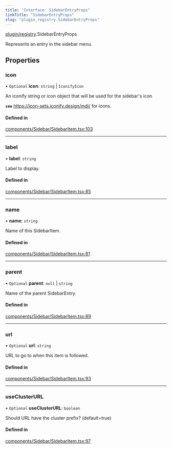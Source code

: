 ```yaml
---
title: "Interface: SidebarEntryProps"
linkTitle: "SidebarEntryProps"
slug: "plugin_registry.SidebarEntryProps"
---
```


[plugin/registry](../modules/plugin_registry.md).SidebarEntryProps

Represents an entry in the sidebar menu.

## Properties

### icon

• `Optional` **icon**: `string` \| `IconifyIcon`

An iconify string or icon object that will be used for the sidebar's icon

**`see`** https://icon-sets.iconify.design/mdi/ for icons.

#### Defined in

[components/Sidebar/SidebarItem.tsx:103](https://github.com/kinvolk/headlamp/blob/16fcc2a7/frontend/src/components/Sidebar/SidebarItem.tsx#L103)

___

### label

• **label**: `string`

Label to display.

#### Defined in

[components/Sidebar/SidebarItem.tsx:85](https://github.com/kinvolk/headlamp/blob/16fcc2a7/frontend/src/components/Sidebar/SidebarItem.tsx#L85)

___

### name

• **name**: `string`

Name of this SidebarItem.

#### Defined in

[components/Sidebar/SidebarItem.tsx:81](https://github.com/kinvolk/headlamp/blob/16fcc2a7/frontend/src/components/Sidebar/SidebarItem.tsx#L81)

___

### parent

• `Optional` **parent**: ``null`` \| `string`

Name of the parent SidebarEntry.

#### Defined in

[components/Sidebar/SidebarItem.tsx:89](https://github.com/kinvolk/headlamp/blob/16fcc2a7/frontend/src/components/Sidebar/SidebarItem.tsx#L89)

___

### url

• `Optional` **url**: `string`

URL to go to when this item is followed.

#### Defined in

[components/Sidebar/SidebarItem.tsx:93](https://github.com/kinvolk/headlamp/blob/16fcc2a7/frontend/src/components/Sidebar/SidebarItem.tsx#L93)

___

### useClusterURL

• `Optional` **useClusterURL**: `boolean`

Should URL have the cluster prefix? (default=true)

#### Defined in

[components/Sidebar/SidebarItem.tsx:97](https://github.com/kinvolk/headlamp/blob/16fcc2a7/frontend/src/components/Sidebar/SidebarItem.tsx#L97)

